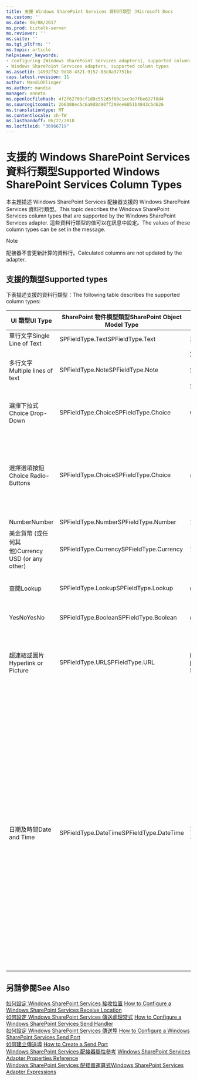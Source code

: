 ```yaml
---
title: 支援 Windows SharePoint Services 資料行類型 |Microsoft Docs
ms.custom: ''
ms.date: 06/08/2017
ms.prod: biztalk-server
ms.reviewer: ''
ms.suite: ''
ms.tgt_pltfrm: ''
ms.topic: article
helpviewer_keywords:
- configuring [Windows SharePoint Services adapters], supported column types
- Windows SharePoint Services adapters, supported column types
ms.assetid: 14992f52-9d18-4321-9152-83c8a37751bc
caps.latest.revision: 11
author: MandiOhlinger
ms.author: mandia
manager: anneta
ms.openlocfilehash: 4f2f62709cf1d8c552d5f60c1ec9e7fbe627f8d4
ms.sourcegitcommit: 266308ec5c6a9d8d80ff298ee6051b4843c5d626
ms.translationtype: MT
ms.contentlocale: zh-TW
ms.lasthandoff: 06/27/2018
ms.locfileid: "36966719"
---
```

# <a name="supported-windows-sharepoint-services-column-types"></a><span data-ttu-id="b4eaa-102">支援的 Windows SharePoint Services 資料行類型</span><span class="sxs-lookup"><span data-stu-id="b4eaa-102">Supported Windows SharePoint Services Column Types</span></span>
<span data-ttu-id="b4eaa-103">本主題描述 Windows SharePoint Services 配接器支援的 Windows SharePoint Services 資料行類型。</span><span class="sxs-lookup"><span data-stu-id="b4eaa-103">This topic describes the Windows SharePoint Services column types that are supported by the Windows SharePoint Services adapter.</span></span> <span data-ttu-id="b4eaa-104">這些資料行類型的值可以在訊息中設定。</span><span class="sxs-lookup"><span data-stu-id="b4eaa-104">The values of these column types can be set in the message.</span></span>  

> [!NOTE]
>  <span data-ttu-id="b4eaa-105">配接器不會更新計算的資料行。</span><span class="sxs-lookup"><span data-stu-id="b4eaa-105">Calculated columns are not updated by the adapter.</span></span>  

## <a name="supported-types"></a><span data-ttu-id="b4eaa-106">支援的類型</span><span class="sxs-lookup"><span data-stu-id="b4eaa-106">Supported types</span></span>  
 <span data-ttu-id="b4eaa-107">下表描述支援的資料行類型：</span><span class="sxs-lookup"><span data-stu-id="b4eaa-107">The following table describes the supported column types:</span></span>  


|           <span data-ttu-id="b4eaa-108">UI 類型</span><span class="sxs-lookup"><span data-stu-id="b4eaa-108">UI Type</span></span>           | <span data-ttu-id="b4eaa-109">SharePoint 物件模型類型</span><span class="sxs-lookup"><span data-stu-id="b4eaa-109">SharePoint Object Model Type</span></span> |                    <span data-ttu-id="b4eaa-110">範例</span><span class="sxs-lookup"><span data-stu-id="b4eaa-110">Sample</span></span>                    |                                                                                                                                                                                                                                                                            <span data-ttu-id="b4eaa-111">註解</span><span class="sxs-lookup"><span data-stu-id="b4eaa-111">Comments</span></span>                                                                                                                                                                                                                                                                            |
|-----------------------------|------------------------------|----------------------------------------------|----------------------------------------------------------------------------------------------------------------------------------------------------------------------------------------------------------------------------------------------------------------------------------------------------------------------------------------------------------------------------------------------------------------------------------------------------------------------------------------------------------------------------------------------------------------|
|     <span data-ttu-id="b4eaa-112">單行文字</span><span class="sxs-lookup"><span data-stu-id="b4eaa-112">Single Line of Text</span></span>     |       <span data-ttu-id="b4eaa-113">SPFieldType.Text</span><span class="sxs-lookup"><span data-stu-id="b4eaa-113">SPFieldType.Text</span></span>       |                 <span data-ttu-id="b4eaa-114">單行</span><span class="sxs-lookup"><span data-stu-id="b4eaa-114">single line</span></span>                  |                                                                                                                                                                                                                                                                              <span data-ttu-id="b4eaa-115">無</span><span class="sxs-lookup"><span data-stu-id="b4eaa-115">None</span></span>                                                                                                                                                                                                                                                                              |
|   <span data-ttu-id="b4eaa-116">多行文字</span><span class="sxs-lookup"><span data-stu-id="b4eaa-116">Multiple lines of text</span></span>    |       <span data-ttu-id="b4eaa-117">SPFieldType.Note</span><span class="sxs-lookup"><span data-stu-id="b4eaa-117">SPFieldType.Note</span></span>       | <span data-ttu-id="b4eaa-118">第 1 行</span><span class="sxs-lookup"><span data-stu-id="b4eaa-118">line 1</span></span><br /><br /> <span data-ttu-id="b4eaa-119">第 2 行</span><span class="sxs-lookup"><span data-stu-id="b4eaa-119">line 2</span></span><br /><br /> <span data-ttu-id="b4eaa-120">第 3 行</span><span class="sxs-lookup"><span data-stu-id="b4eaa-120">line 3</span></span> |                                                                                                                                                                                                                                                                              <span data-ttu-id="b4eaa-121">無</span><span class="sxs-lookup"><span data-stu-id="b4eaa-121">None</span></span>                                                                                                                                                                                                                                                                              |
|      <span data-ttu-id="b4eaa-122">選擇下拉式</span><span class="sxs-lookup"><span data-stu-id="b4eaa-122">Choice Drop-Down</span></span>       |      <span data-ttu-id="b4eaa-123">SPFieldType.Choice</span><span class="sxs-lookup"><span data-stu-id="b4eaa-123">SPFieldType.Choice</span></span>      |                   <span data-ttu-id="b4eaa-124">ChoiceA</span><span class="sxs-lookup"><span data-stu-id="b4eaa-124">ChoiceA</span></span>                    |                                                                                                                                                                                                                                                 <span data-ttu-id="b4eaa-125">從可用選項選擇的 ChoiceA (ChoiceA、ChoiceB、ChoiceC)</span><span class="sxs-lookup"><span data-stu-id="b4eaa-125">ChoiceA from the available choices (ChoiceA, ChoiceB, ChoiceC)</span></span>                                                                                                                                                                                                                                                 |
|    <span data-ttu-id="b4eaa-126">選擇選項按鈕</span><span class="sxs-lookup"><span data-stu-id="b4eaa-126">Choice Radio-Buttons</span></span>     |      <span data-ttu-id="b4eaa-127">SPFieldType.Choice</span><span class="sxs-lookup"><span data-stu-id="b4eaa-127">SPFieldType.Choice</span></span>      |             <span data-ttu-id="b4eaa-128">#ChoiceB;#ChoiceC;#</span><span class="sxs-lookup"><span data-stu-id="b4eaa-128">#ChoiceB;#ChoiceC;#</span></span>              |                                                                                                                                                                                                                 <span data-ttu-id="b4eaa-129">已啟用 ChoiceB 與 ChoiceC，已停用 ChoiceA (可用的選項是 ChoiceA、ChoiceB、ChoiceC)。</span><span class="sxs-lookup"><span data-stu-id="b4eaa-129">ChoiceB and ChoiceC are enabled, ChoiceA is disabled (available choices are ChoiceA, ChoiceB, ChoiceC).</span></span> <span data-ttu-id="b4eaa-130">使用 ;# 做為分隔符號。</span><span class="sxs-lookup"><span data-stu-id="b4eaa-130">Use ;# as a separator.</span></span>                                                                                                                                                                                                                 |
|           <span data-ttu-id="b4eaa-131">Number</span><span class="sxs-lookup"><span data-stu-id="b4eaa-131">Number</span></span>            |      <span data-ttu-id="b4eaa-132">SPFieldType.Number</span><span class="sxs-lookup"><span data-stu-id="b4eaa-132">SPFieldType.Number</span></span>      |                   <span data-ttu-id="b4eaa-133">123.456</span><span class="sxs-lookup"><span data-stu-id="b4eaa-133">123.456</span></span>                    |                                                                                                                                                                                                                                                                              <span data-ttu-id="b4eaa-134">無</span><span class="sxs-lookup"><span data-stu-id="b4eaa-134">None</span></span>                                                                                                                                                                                                                                                                              |
| <span data-ttu-id="b4eaa-135">美金貨幣 (或任何其他)</span><span class="sxs-lookup"><span data-stu-id="b4eaa-135">Currency USD (or any other)</span></span> |     <span data-ttu-id="b4eaa-136">SPFieldType.Currency</span><span class="sxs-lookup"><span data-stu-id="b4eaa-136">SPFieldType.Currency</span></span>     |                    <span data-ttu-id="b4eaa-137">100.00</span><span class="sxs-lookup"><span data-stu-id="b4eaa-137">100.00</span></span>                    |                                                                                                                                                                                                                                                                              <span data-ttu-id="b4eaa-138">無</span><span class="sxs-lookup"><span data-stu-id="b4eaa-138">None</span></span>                                                                                                                                                                                                                                                                              |
|           <span data-ttu-id="b4eaa-139">查閱</span><span class="sxs-lookup"><span data-stu-id="b4eaa-139">Lookup</span></span>            |      <span data-ttu-id="b4eaa-140">SPFieldType.Lookup</span><span class="sxs-lookup"><span data-stu-id="b4eaa-140">SPFieldType.Lookup</span></span>      |                      <span data-ttu-id="b4eaa-141">@shouldalert</span><span class="sxs-lookup"><span data-stu-id="b4eaa-141">1</span></span>                       |                                                                                                                                                                                                                                                 <span data-ttu-id="b4eaa-142">此號碼是參考清單內的項目識別項。</span><span class="sxs-lookup"><span data-stu-id="b4eaa-142">The number is the item identifier inside the referenced list.</span></span>                                                                                                                                                                                                                                                  |
|            <span data-ttu-id="b4eaa-143">YesNo</span><span class="sxs-lookup"><span data-stu-id="b4eaa-143">YesNo</span></span>            |     <span data-ttu-id="b4eaa-144">SPFieldType.Boolean</span><span class="sxs-lookup"><span data-stu-id="b4eaa-144">SPFieldType.Boolean</span></span>      |                      <span data-ttu-id="b4eaa-145">@shouldalert</span><span class="sxs-lookup"><span data-stu-id="b4eaa-145">1</span></span>                       |                                                                                                                                                                                                                                                                     <span data-ttu-id="b4eaa-146">1=Yes</span><span class="sxs-lookup"><span data-stu-id="b4eaa-146">1=Yes</span></span><br /><br /> <span data-ttu-id="b4eaa-147">0=No</span><span class="sxs-lookup"><span data-stu-id="b4eaa-147">0=No</span></span>                                                                                                                                                                                                                                                                     |
|    <span data-ttu-id="b4eaa-148">超連結或圖片</span><span class="sxs-lookup"><span data-stu-id="b4eaa-148">Hyperlink or Picture</span></span>     |       <span data-ttu-id="b4eaa-149">SPFieldType.URL</span><span class="sxs-lookup"><span data-stu-id="b4eaa-149">SPFieldType.URL</span></span>        | <span data-ttu-id="b4eaa-150"> http://www.microsoft.com Microsoft 網站上</span><span class="sxs-lookup"><span data-stu-id="b4eaa-150">http://www.microsoft.com, Microsoft Web Site</span></span> |                                                                                                                                                                                                                  <span data-ttu-id="b4eaa-151">以 "," 分隔 URL 與顯示文字。</span><span class="sxs-lookup"><span data-stu-id="b4eaa-151">URL separated with "," from the display text.</span></span> <span data-ttu-id="b4eaa-152">「 Microsoft 網站 」 文字會靠的超連結 http://www.microsoft.com</span><span class="sxs-lookup"><span data-stu-id="b4eaa-152">The "Microsoft Web Site" text will be a hyperlink to http://www.microsoft.com</span></span>                                                                                                                                                                                                                   |
|        <span data-ttu-id="b4eaa-153">日期及時間</span><span class="sxs-lookup"><span data-stu-id="b4eaa-153">Date and Time</span></span>        |     <span data-ttu-id="b4eaa-154">SPFieldType.DateTime</span><span class="sxs-lookup"><span data-stu-id="b4eaa-154">SPFieldType.DateTime</span></span>     |             <span data-ttu-id="b4eaa-155">2005-02-11T10:05:04</span><span class="sxs-lookup"><span data-stu-id="b4eaa-155">2005-02-11T10:05:04</span></span>              | <span data-ttu-id="b4eaa-156">XML 標準為 xs:dateTime 定義的 DateTime。</span><span class="sxs-lookup"><span data-stu-id="b4eaa-156">The DateTime as defined by the XML standard for the xs:dateTime.</span></span> <span data-ttu-id="b4eaa-157">dateTime 的格式是 CCYY-MM-DDThh:mm:ss，其中 CC 代表世紀，YY 代表年，MM 代表月，DD 則代表日，在此時間的前面會加上選用的前置負號 (-) 字元以表示負數。</span><span class="sxs-lookup"><span data-stu-id="b4eaa-157">The pattern for dateTime is CCYY-MM-DDThh:mm:ss where CC represents the century, YY the year, MM the month, and DD the day, preceded by an optional leading negative (-) character to indicate a negative number.</span></span> <span data-ttu-id="b4eaa-158">若省略負號字元，就假定是正號 (+)。</span><span class="sxs-lookup"><span data-stu-id="b4eaa-158">If the negative character is omitted, positive (+) is assumed.</span></span> <span data-ttu-id="b4eaa-159">T 是日期/時間的分隔符號，而 hh、mm 及 ss 分別代表時、分及秒。</span><span class="sxs-lookup"><span data-stu-id="b4eaa-159">The T is the date/time separator and hh, mm, and ss represent hour, minute, and second, respectively.</span></span> <span data-ttu-id="b4eaa-160">此表示法可能緊接著 "Z" 以表示 UTC 或表示時區。</span><span class="sxs-lookup"><span data-stu-id="b4eaa-160">This representation may be immediately followed by a "Z" to indicate UTC or to indicate the time zone.</span></span> |

## <a name="see-also"></a><span data-ttu-id="b4eaa-161">另請參閱</span><span class="sxs-lookup"><span data-stu-id="b4eaa-161">See Also</span></span>  
 <span data-ttu-id="b4eaa-162">[如何設定 Windows SharePoint Services 接收位置](../core/how-to-configure-a-windows-sharepoint-services-receive-location.md) </span><span class="sxs-lookup"><span data-stu-id="b4eaa-162">[How to Configure a Windows SharePoint Services Receive Location](../core/how-to-configure-a-windows-sharepoint-services-receive-location.md) </span></span>  
 <span data-ttu-id="b4eaa-163">[如何設定 Windows SharePoint Services 傳送處理常式](../core/how-to-configure-a-windows-sharepoint-services-send-handler.md) </span><span class="sxs-lookup"><span data-stu-id="b4eaa-163">[How to Configure a Windows SharePoint Services Send Handler](../core/how-to-configure-a-windows-sharepoint-services-send-handler.md) </span></span>  
 <span data-ttu-id="b4eaa-164">[如何設定 Windows SharePoint Services 傳送埠](../core/how-to-configure-a-windows-sharepoint-services-send-port.md) </span><span class="sxs-lookup"><span data-stu-id="b4eaa-164">[How to Configure a Windows SharePoint Services Send Port](../core/how-to-configure-a-windows-sharepoint-services-send-port.md) </span></span>  
 <span data-ttu-id="b4eaa-165">[如何建立傳送埠](../core/how-to-create-a-send-port2.md) </span><span class="sxs-lookup"><span data-stu-id="b4eaa-165">[How to Create a Send Port](../core/how-to-create-a-send-port2.md) </span></span>  
 <span data-ttu-id="b4eaa-166">[Windows SharePoint Services 配接器屬性參考](../core/windows-sharepoint-services-adapter-properties-reference.md) </span><span class="sxs-lookup"><span data-stu-id="b4eaa-166">[Windows SharePoint Services Adapter Properties Reference](../core/windows-sharepoint-services-adapter-properties-reference.md) </span></span>  
 [<span data-ttu-id="b4eaa-167">Windows SharePoint Services 配接器運算式</span><span class="sxs-lookup"><span data-stu-id="b4eaa-167">Windows SharePoint Services Adapter Expressions</span></span>](../core/windows-sharepoint-services-adapter-expressions.md)